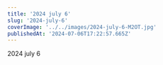 ```yaml
---
title: '2024 july 6'
slug: '2024-july-6'
coverImage: '../../images/2024-july-6-M2OT.jpg'
publishedAt: '2024-07-06T17:22:57.665Z'
---
```


2024 july 6